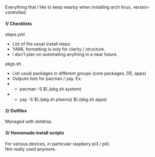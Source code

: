 Everything that I like to keep nearby when installing arch linux, version-controlled.


#### 1/ Checklists

steps.yml  
  * List of the usual install steps.  
  * YAML formatting is only for clarity / structure.  
  * I don't plan on automating anything in a near future.  
  
pkgs.sh  
  * List usual packages in different groups (core packages, DE, apps)   
  * Outputs lists for pacman / yay. Ex:   
  *  * pacman -S $(./pkg.sh system)  
  *  * yay -S $(./pkg.sh plasma) $(./pkg.sh apps)  


#### 2/ Dotfiles

Managed with dotdrop.



#### 3/ Homemade install scripts

For various devices, in particular raspbery pi3 / pi0.  
Not really used anymore. 

